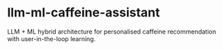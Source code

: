 # llm-ml-caffeine-assistant
LLM + ML hybrid architecture for personalised caffeine recommendation with user-in-the-loop learning.
